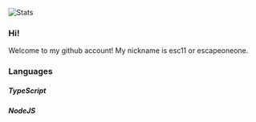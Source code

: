 ![Stats](https://github-readme-stats.vercel.app/api?username=escapeoneone&show_icons=true)

### Hi!
Welcome to my github account!
My nickname is esc11 or escapeoneone.
### Languages

##### TypeScript
##### NodeJS
